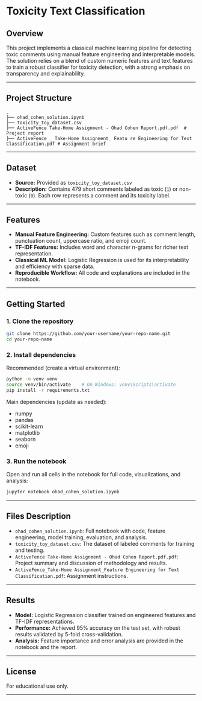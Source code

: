 # Toxicity Text Classification

## Overview

This project implements a classical machine learning pipeline for detecting toxic comments using manual feature engineering and interpretable models. The solution relies on a blend of custom numeric features and text features to train a robust classifier for toxicity detection, with a strong emphasis on transparency and explainability.

---

## Project Structure

```
.
├── ohad_cohen_solution.ipynb         
├── toxicity_toy_dataset.csv         
├── ActiveFence Take-Home Assignment - Ohad Cohen Report.pdf.pdf  # Project report
├── ActiveFence _ Take‑Home Assignment_ Featu re Engineering for Text Classification.pdf # Assignment brief
```

---

## Dataset

- **Source:** Provided as `toxicity_toy_dataset.csv`
- **Description:** Contains 479 short comments labeled as toxic (`1`) or non-toxic (`0`). Each row represents a comment and its toxicity label.

---

## Features

- **Manual Feature Engineering:** Custom features such as comment length, punctuation count, uppercase ratio, and emoji count.
- **TF-IDF Features:** Includes word and character n-grams for richer text representation.
- **Classical ML Model:** Logistic Regression is used for its interpretability and efficiency with sparse data.
- **Reproducible Workflow:** All code and explanations are included in the notebook.

---

## Getting Started

### 1. Clone the repository

```bash
git clone https://github.com/your-username/your-repo-name.git
cd your-repo-name
```

### 2. Install dependencies

Recommended (create a virtual environment):

```bash
python -m venv venv
source venv/bin/activate    # On Windows: venv\Scripts\activate
pip install -r requirements.txt
```

Main dependencies (update as needed):

- numpy
- pandas
- scikit-learn
- matplotlib
- seaborn
- emoji

### 3. Run the notebook

Open and run all cells in the notebook for full code, visualizations, and analysis:

```bash
jupyter notebook ohad_cohen_solution.ipynb
```

---

## Files Description

- `ohad_cohen_solution.ipynb`: Full notebook with code, feature engineering, model training, evaluation, and analysis.
- `toxicity_toy_dataset.csv`: The dataset of labeled comments for training and testing.
- `ActiveFence Take-Home Assignment - Ohad Cohen Report.pdf.pdf`: Project summary and discussion of methodology and results.
- `ActiveFence_Take‑Home Assignment_Feature Engineering for Text Classification.pdf`: Assignment instructions.

---

## Results

- **Model:** Logistic Regression classifier trained on engineered features and TF-IDF representations.
- **Performance:** Achieved 95% accuracy on the test set, with robust results validated by 5-fold cross-validation.
- **Analysis:** Feature importance and error analysis are provided in the notebook and the report.

---

## License

For educational use only.

---


